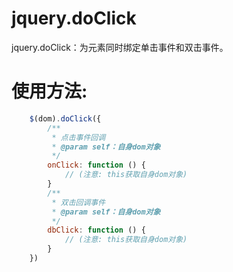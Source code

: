 # jquery.doClick
jquery.doClick：为元素同时绑定单击事件和双击事件。

# 使用方法:
```javascript
    $(dom).doClick({
        /**
         * 点击事件回调
         * @param self：自身dom对象 
         */
        onClick: function () {
            // (注意: this获取自身dom对象)
        }
        /**
         * 双击回调事件
         * @param self：自身dom对象 
         */
        dbClick: function () {
            // (注意: this获取自身dom对象)
        }
    })
```
